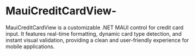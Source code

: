# MauiCreditCardView-
MauiCreditCardView is a customizable .NET MAUI control for credit card input. It features real-time formatting, dynamic card type detection, and instant visual validation, providing a clean and user-friendly experience for mobile applications.
